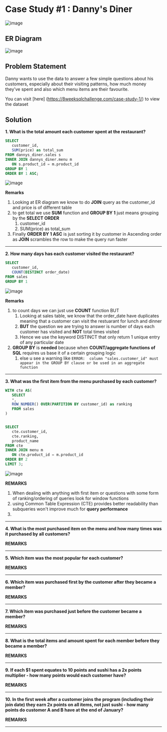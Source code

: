 # Case Study #1 : Danny's Diner
![image](https://github.com/benjiBase/8-week-sql-challenge/assets/70194504/6b3e0934-4fd4-4bef-9b3b-a5b206e48e95)

## ER Diagram
![image](https://github.com/benjiBase/8-week-sql-challenge/assets/70194504/eb76a777-f7c9-4959-bae0-4b8781c648bb)

## Problem Statement
Danny wants to use the data to answer a few simple questions about his customers, especially about their visiting patterns, how much money they’ve spent and also which menu items are their favourite. 

You can visit [here] (https://8weeksqlchallenge.com/case-study-1/) to view the dataset

## Solution

**1. What is the total amount each customer spent at the restaurant?**

```sql
SELECT
   customer_id,
   SUM(price) as total_sum
FROM dannys_diner.sales s
INNER JOIN dannys_diner.menu m
   ON s.product_id = m.product_id
GROUP BY 1
ORDER BY 1 ASC;
```

![image](https://github.com/benjiBase/8-week-sql-challenge/assets/70194504/829c5f76-cff2-42f7-8b28-45faf93cac9d)
 
**Remarks**
1. Looking at ER diagram we know to do **JOIN** query as the customer_id and price is of different table 
2. to get total we use **SUM** function and **GROUP BY 1** just means grouping by the **SELECT ORDER**
   1. customer_id
   2. SUM(price) as total_sum
3. Finally **ORDER BY 1 ASC** is just sorting it by customer in Ascending order as **JOIN** scrambles the row to make the query run faster
***

**2. How many days has each customer visited the restaurant?**
```sql
SELECT
   customer_id,
   COUNT(DISTINCT order_date)
FROM sales
GROUP BY 1
```
![image](https://github.com/benjiBase/8-week-sql-challenge/assets/70194504/4dd24719-b15a-4511-b407-995cbb91b70a)

**Remarks**
1. to count days we can just use **COUNT** function BUT
   1. Looking at sales table, we know that the order_date have duplicates meaning that a customer can visit the restuarant for lunch and dinner
   2. **BUT** the question we are trying to answer is number of days each customer has visited and **NOT** total times visited
   3. Hence we use the keyword DISTINCT that only return 1 unique entry of any particular date
2. **GROUP BY** is **needed** because when **COUNT/aggregate functions of SQL** requires us base it of a certain grouping logic
   1. else u see a warning like ```ERROR:  column "sales.customer_id" must appear in the GROUP BY clause or be used in an aggregate function```
***

**3. What was the first item from the menu purchased by each customer?**
```sql
WITH cte AS(
   SELECT
   *,
   ROW_NUMBER() OVER(PARTITION BY customer_id) as ranking
   FROM sales
)


SELECT
   cte.customer_id,
   cte.ranking,
   product_name
FROM cte
INNER JOIN menu m
   ON cte.product_id = m.product_id
ORDER BY 2
LIMIT 3;
```
![image](https://github.com/benjiBase/8-week-sql-challenge/assets/70194504/5471343f-40c1-4738-abe6-317a90cdd6f4)

**REMARKS**
1. When dealing with anything with first item or questions with some form of ranking/ordering of queries look for window functions
2. using Common Table Expression (CTE) provides better readability than subqueries won't improve much for **query performance**
3. 
***

**4. What is the most purchased item on the menu and how many times was it purchased by all customers?**

**REMARKS**
***

**5. Which item was the most popular for each customer?**

**REMARKS**
***

**6. Which item was purchased first by the customer after they became a member?**

**REMARKS**
***

**7. Which item was purchased just before the customer became a member?**

**REMARKS**
***

**8. What is the total items and amount spent for each member before they became a member?**

**REMARKS**
***

**9. If each $1 spent equates to 10 points and sushi has a 2x points multiplier - how many points would each customer have?**

**REMARKS**
***

**10. In the first week after a customer joins the program (including their join date) they earn 2x points on all items, not just sushi - how many points do customer A and B have at the end of January?**

**REMARKS**
***


